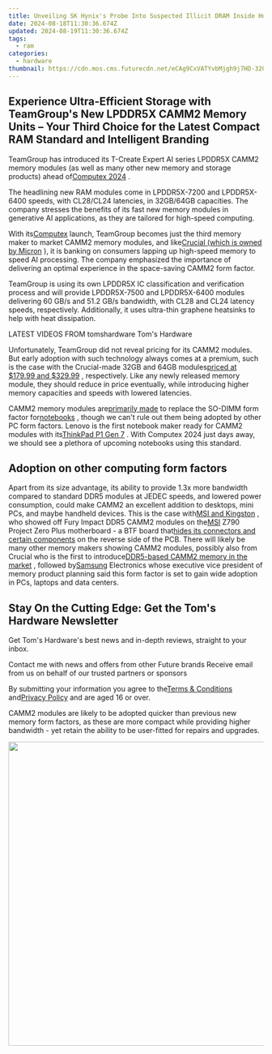 ```yaml
---
title: Unveiling SK Hynix's Probe Into Suspected Illicit DRAM Inside Huawei Devices
date: 2024-08-18T11:30:36.674Z
updated: 2024-08-19T11:30:36.674Z
tags:
  - ram
categories:
  - hardware
thumbnail: https://cdn.mos.cms.futurecdn.net/eCAg9CxVATYvbMjgh9j7HD-320-80.jpg
---
```


## Experience Ultra-Efficient Storage with TeamGroup's New LPDDR5X CAMM2 Memory Units – Your Third Choice for the Latest Compact RAM Standard and Intelligent Branding

TeamGroup has introduced its T-Create Expert AI series LPDDR5X CAMM2 memory modules (as well as many other new memory and storage products) ahead of[Computex 2024](https://tools.techidaily.com) .

 The headlining new RAM modules come in LPDDR5X-7200 and LPDDR5X-6400 speeds, with CL28/CL24 latencies, in 32GB/64GB capacities. The company stresses the benefits of its fast new memory modules in generative AI applications, as they are tailored for high-speed computing.

 With its[Computex](https://tools.techidaily.com) launch, TeamGroup becomes just the third memory maker to market CAMM2 memory modules, and like[Crucial (which is owned by Micron](https://investors.micron.com/news-releases/news-release-details/micron-delivers-crucial-lpcamm2-lpddr5x-memory-new-ai-ready) ), it is banking on consumers lapping up high-speed memory to speed AI processing. The company emphasized the importance of delivering an optimal experience in the space-saving CAMM2 form factor.

 TeamGroup is using its own LPDDR5X IC classification and verification process and will provide LPDDR5X-7500 and LPDDR5X-6400 modules delivering 60 GB/s and 51.2 GB/s bandwidth, with CL28 and CL24 latency speeds, respectively. Additionally, it uses ultra-thin graphene heatsinks to help with heat dissipation.

 LATEST VIDEOS FROM tomshardware Tom's Hardware

 Unfortunately, TeamGroup did not reveal pricing for its CAMM2 modules. But early adoption with such technology always comes at a premium, such is the case with the Crucial-made 32GB and 64GB modules[priced at $179.99 and $329.99](https://tools.techidaily.com) , respectively. Like any newly released memory module, they should reduce in price eventually, while introducing higher memory capacities and speeds with lowered latencies.

 CAMM2 memory modules are[primarily made](https://tools.techidaily.com) to replace the SO-DIMM form factor for[notebooks](https://tools.techidaily.com) , though we can't rule out them being adopted by other PC form factors. Lenovo is the first notebook maker ready for CAMM2 modules with its[ThinkPad P1 Gen 7](https://tools.techidaily.com) . With Computex 2024 just days away, we should see a plethora of upcoming notebooks using this standard.

## Adoption on other computing form factors

 Apart from its size advantage, its ability to provide 1.3x more bandwidth compared to standard DDR5 modules at JEDEC speeds, and lowered power consumption, could make CAMM2 an excellent addition to desktops, mini PCs, and maybe handheld devices. This is the case with[MSI and Kingston](https://tools.techidaily.com) , who showed off Fury Impact DDR5 CAMM2 modules on the[MSI](https://tools.techidaily.com) Z790 Project Zero Plus motherboard - a BTF board that[hides its connectors and certain components](https://tools.techidaily.com) on the reverse side of the PCB. There will likely be many other memory makers showing CAMM2 modules, possibly also from Crucial who is the first to introduce[DDR5-based CAMM2 memory in the market](https://tools.techidaily.com) , followed by[Samsung](https://tools.techidaily.com) Electronics whose executive vice president of memory product planning said this form factor is set to gain wide adoption in PCs, laptops and data centers.

## Stay On the Cutting Edge: Get the Tom's Hardware Newsletter

 Get Tom's Hardware's best news and in-depth reviews, straight to your inbox.

 Contact me with news and offers from other Future brands  Receive email from us on behalf of our trusted partners or sponsors

 By submitting your information you agree to the[Terms & Conditions](https://futureplc.com/terms-conditions/) and[Privacy Policy](https://futureplc.com/privacy-policy/) and are aged 16 or over.

 CAMM2 modules are likely to be adopted quicker than previous new memory form factors, as these are more compact while providing higher bandwidth - yet retain the ability to be user-fitted for repairs and upgrades.

<ins class="adsbygoogle"
     style="display:block"
     data-ad-format="autorelaxed"
     data-ad-client="ca-pub-7571918770474297"
     data-ad-slot="1223367746"></ins>



<ins class="adsbygoogle"
     style="display:block"
     data-ad-client="ca-pub-7571918770474297"
     data-ad-slot="8358498916"
     data-ad-format="auto"
     data-full-width-responsive="true"></ins>



<!-- affiliate ads begin -->
<a href="https://appsumo.8odi.net/c/5597632/2075461/7443" target="_top" id="2075461"><img src="//a.impactradius-go.com/display-ad/7443-2075461" border="0" alt="" width="1200" height="600"/></a><img height="0" width="0" src="https://appsumo.8odi.net/i/5597632/2075461/7443" style="position:absolute;visibility:hidden;" border="0" />
<!-- affiliate ads end -->